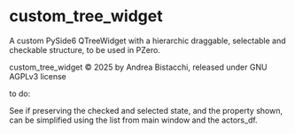 # custom_tree_widget

A custom PySide6 QTreeWidget with a hierarchic draggable, selectable and checkable structure, to be used in PZero.

custom_tree_widget © 2025 by Andrea Bistacchi, released under GNU AGPLv3 license

to do:

See if preserving the checked and selected state, and the property shown, can be simplified using the list from main window and the actors_df.
